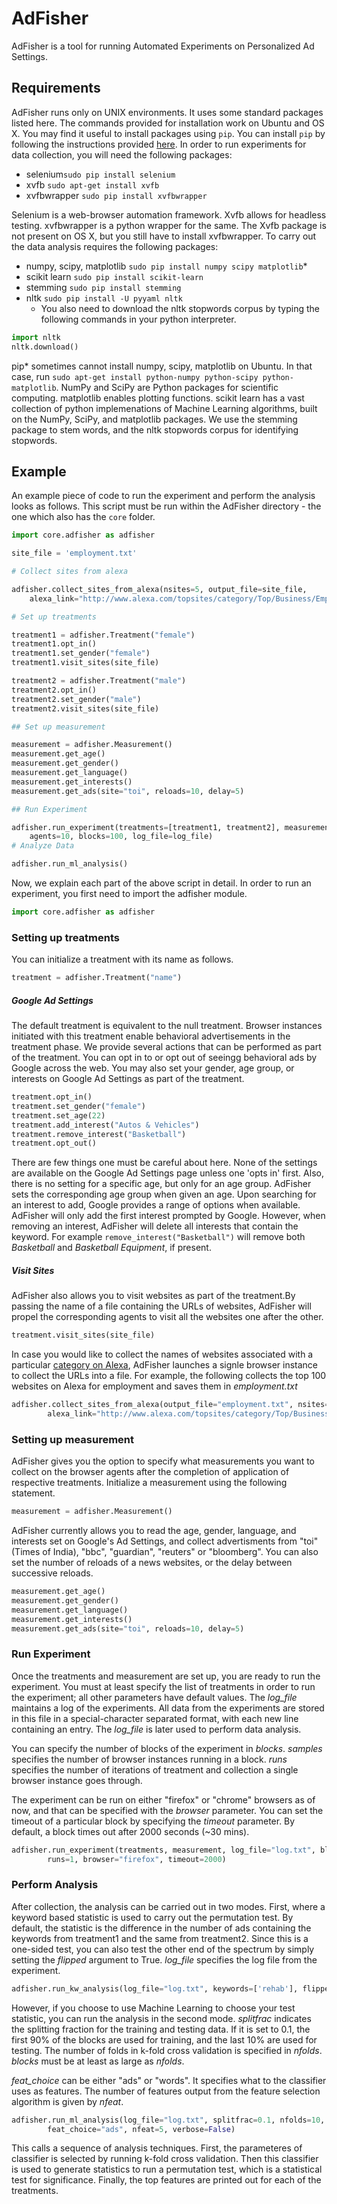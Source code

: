 AdFisher
=========

AdFisher is a tool for running Automated Experiments on Personalized Ad Settings. 

Requirements
-----------
AdFisher runs only on UNIX environments. It uses some standard packages listed here. 
The commands provided for installation work on Ubuntu and OS X. You may find it useful to install packages using `pip`. 
You can install `pip` by following the instructions provided [here](http://pip.readthedocs.org/en/latest/installing.html).
In order to run experiments for data collection, you will need the following packages:

  - selenium```sudo pip install selenium```
  - xvfb ```sudo apt-get install xvfb```
  - xvfbwrapper ```sudo pip install xvfbwrapper```

Selenium is a web-browser automation framework. Xvfb allows for headless testing. 
xvfbwrapper is a python wrapper for the same. 
The Xvfb package is not present on OS X, but you still have to install xvfbwrapper.
To carry out the data analysis requires the following packages:
  - numpy, scipy, matplotlib ```sudo pip install numpy scipy matplotlib```*
  - scikit learn ```sudo pip install scikit-learn```
  - stemming ```sudo pip install stemming```
  - nltk ```sudo pip install -U pyyaml nltk```
     - You also need to download the nltk stopwords corpus by typing the following commands in your python interpreter. 
```python
import nltk
nltk.download()
``` 
pip* sometimes cannot install numpy, scipy, matplotlib on Ubuntu. In that case, run 
```sudo apt-get install python-numpy python-scipy python-matplotlib```.
NumPy and SciPy are Python packages for scientific computing. matplotlib enables plotting functions. 
scikit learn has a vast collection of python implemenations of Machine Learning algorithms, 
built on the NumPy, SciPy, and matplotlib packages. 
We use the stemming package to stem words, and the nltk stopwords corpus for identifying stopwords.

Example
-----------
An example piece of code to run the experiment and perform the analysis looks as follows. 
This script must be run within the AdFisher directory - the one which also has the `core` folder.
```python
import core.adfisher as adfisher

site_file = 'employment.txt'

# Collect sites from alexa

adfisher.collect_sites_from_alexa(nsites=5, output_file=site_file,
	alexa_link="http://www.alexa.com/topsites/category/Top/Business/Employment")

# Set up treatments

treatment1 = adfisher.Treatment("female")
treatment1.opt_in()
treatment1.set_gender("female")
treatment1.visit_sites(site_file)

treatment2 = adfisher.Treatment("male")
treatment2.opt_in()
treatment2.set_gender("male")
treatment2.visit_sites(site_file)

## Set up measurement

measurement = adfisher.Measurement()
measurement.get_age()
measurement.get_gender()
measurement.get_language()
measurement.get_interests()
measurement.get_ads(site="toi", reloads=10, delay=5)

## Run Experiment

adfisher.run_experiment(treatments=[treatment1, treatment2], measurement=measurement, 
	agents=10, blocks=100, log_file=log_file)
# Analyze Data

adfisher.run_ml_analysis()

```

Now, we explain each part of the above script in detail.
In order to run an experiment, you first need to import the adfisher module.
```python
import core.adfisher as adfisher
```
### Setting up treatments
You can initialize a treatment with its name as follows.
```python
treatment = adfisher.Treatment("name")
```
##### Google Ad Settings
The default treatment is equivalent to the null treatment. Browser instances initiated with this treatment enable behavioral advertisements in the treatment phase.
We provide several actions that can be performed as part of the treatment. You can opt in to or opt out of seeingg behavioral ads by Google across the web.
You may also set your gender, age group, or interests on Google Ad Settings as part of the treatment.
```python
treatment.opt_in()
treatment.set_gender("female")
treatment.set_age(22)
treatment.add_interest("Autos & Vehicles")
treatment.remove_interest("Basketball")
treatment.opt_out()
```
There are few things one must be careful about here. None of the settings are available on the Google Ad Settings page unless one 'opts in' first. Also, there is no setting for a specific age, but only for an age group. AdFisher sets the corresponding age group when given an age. Upon searching for an interest to add, Google provides a range of options when available. AdFisher will only add the first interest prompted by Google. However, when removing an interest, AdFisher will delete all interests that contain the keyword. For example ```remove_interest("Basketball")``` will remove both *Basketball* and *Basketball Equipment*, if present.
##### Visit Sites
AdFisher also allows you to visit websites as part of the treatment.By passing the name of a file containing the URLs of websites, AdFisher will propel the corresponding agents to visit all the websites one after the other.
```python
treatment.visit_sites(site_file)
```
In case you would like to collect the names of websites associated with a particular [category on Alexa](http://www.alexa.com/topsites/category/Top), AdFisher launches a signle browser instance to collect the URLs into a file. For example, the following collects the top 100 websites on Alexa for employment and saves them in *employment.txt*
```python
adfisher.collect_sites_from_alexa(output_file="employment.txt", nsites=100, browser="firefox",
        alexa_link="http://www.alexa.com/topsites/category/Top/Business/Employment")
```
### Setting up measurement
AdFisher gives you the option to specify what measurements you want to collect on the browser agents after the completion of application of respective treatments. Initialize a measurement using the following statement.
```python
measurement = adfisher.Measurement()
```
AdFisher currently allows you to read the age, gender, language, and interests set on Google's Ad Settings, and collect advertisments from "toi" (Times of India), "bbc", "guardian", "reuters" or "bloomberg". You can also set the number of reloads of a news websites, or the delay between successive reloads.

```python
measurement.get_age()
measurement.get_gender()
measurement.get_language()
measurement.get_interests()
measurement.get_ads(site="toi", reloads=10, delay=5)
```

### Run Experiment
Once the treatments and measurement are set up, you are ready to run the experiment. You must at least specify the list of treatments in order to run the experiment; all other parameters have default values. The *log_file* maintains a log of the experiments. All data from the experiments are stored in this file in a special-character separated format, with each new line containing an entry. The *log_file* is later used to perform data analysis. 

You can specify the number of blocks of the experiment in *blocks*. *samples* specifies the number of browser instances running in a block. *runs* specifies the number of iterations of treatment and collection a single browser instance goes through. 


The experiment can be run on either "firefox" or "chrome" browsers as of now, and that can be specified with the *browser* parameter. You can set the timeout of a particular block by specifying the *timeout* parameter. By default, a block times out after 2000 seconds (~30 mins). 
```python
adfisher.run_experiment(treatments, measurement, log_file="log.txt", blocks=20, agents=2, 
        runs=1, browser="firefox", timeout=2000)	
```
### Perform Analysis

After collection, the analysis can be carried out in two modes. First, where a keyword based statistic is used to carry out the permutation test. By default, the statistic is the difference in the number of ads containing the keywords from treatment1 and the same from treatment2. Since this is a one-sided test, you can also test the other end of the spectrum by simply setting the *flipped* argument to True. *log_file* specifies the log file from the experiment. 

```python
adfisher.run_kw_analysis(log_file="log.txt", keywords=['rehab'], flipped=False, verbose=False)
```

However, if you choose to use Machine Learning to choose your test statistic, you can run the analysis in the second mode.
*splitfrac* indicates the splitting fraction for the training and testing data. If it is set to 0.1, the first 90% of the blocks are used for training, and the last 10% are used for testing. The number of folds in k-fold cross validation is specified in *nfolds*. *blocks* must be at least as large as *nfolds*. 

*feat_choice* can be either "ads" or "words". It specifies what to the classifier uses as features. The number of features output from the feature selection algorithm is given by *nfeat*. 
```python
adfisher.run_ml_analysis(log_file="log.txt", splitfrac=0.1, nfolds=10, 
		feat_choice="ads", nfeat=5, verbose=False)
```
This calls a sequence of analysis techniques. First, the parameteres of classifier is selected by running k-fold cross validation. Then this classifier is used to generate statistics to run a permutation test, which is a statistical test for significance. Finally, the top features are printed out for each of the treatments. 

